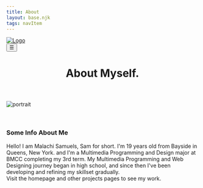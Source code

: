 ```yaml
---
title: About
layout: base.njk
tags: navItem
---
```


<div class="body-shift"> <!--body shift opens-->
    <!--header content-->
<div class="logo-space">
    <div class="head-logo">
        <a href="/index/"><img src='/images/logo.png' alt="Logo"></a>
    </div>
</div>

<div class="head-side-btn">
    <button class="open-btn" onclick="side_nav_open()">☰</button>
</div>

<div class="nav-space">
</div>

<header class="site-header">
      <h1>About Myself.</h1>
  </header>


<div id="int-style">
    <section class="intro">
        <div id="portrait">
            <img src='/images/placehold.jpg' alt="portrait">
        </div> <br><br>

<div id="intro-text">
            <h3>Some Info About Me</h3> 
            <p>Hello! I am Malachi Samuels, Sam for short. I'm 19 years old from Bayside in Queens, New York.
                    and I'm a Multimedia Programming and Design major at BMCC completing my 3rd term. My Multimedia Programming and Web Designing
                    journey began in high school, and since then I've been developing and refining
                    my skillset gradually. <br> 
                    Visit the homepage and other projects pages to see my work.</p>
        </div>
    </section>
    </div>




